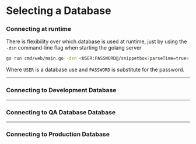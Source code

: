 # Selecting a Database

### Connecting at runtime

There is flexibility over which database is used at runtime, just by using the `-dsn` command-line flag when starting the golang server

```zsh
go run cmd/web/main.go -dsn <USER:PASSWORD@/snippetbox?parseTime=true>
```

Where `USER` is a database use and `PASSWORD` is substitute for the password.

---

### Connecting to Development Database

---

### Connecting to QA Database Database

---

### Connecting to Production Database
